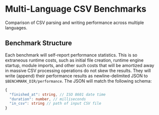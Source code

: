 # Multi-Language CSV Benchmarks

Comparison of CSV parsing and writing performance across multiple languages.

## Benchmark Structure

Each benchmark will self-report performance statistics. This is so extraneous runtime costs, such as initial file creation, runtime engine startup, module imports, and other such costs that will be amortized away in massive CSV processing operations do not skew the results. They will write (append) their performance results as newline-delimited JSON to `$BENCHMARK_DIR/performance`. The JSON will match the following schema:

```typescript
{
  "finished_at": string, // ISO 8601 date time
  "duration": number, // milliseconds
  "in_csv": string // path of input CSV file
}
```
